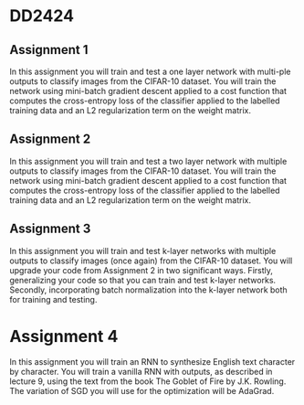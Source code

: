 # DD2424

## Assignment 1
In this assignment you will train and test a one layer network with multi-ple outputs to classify images from the CIFAR-10 dataset. You will train the network using mini-batch gradient descent applied to a cost function that computes the cross-entropy loss of the classifier applied to the labelled training data and an L2 regularization term on the weight matrix.

## Assignment 2
In this assignment you will train and test a two layer network with multiple outputs to classify images from the CIFAR-10 dataset. You will train the network using mini-batch gradient descent applied to a cost function that computes the cross-entropy loss of the classifier applied to the labelled training data and an L2 regularization term on the weight matrix.

## Assignment 3
In this assignment you will train and test k-layer networks with multiple outputs to classify images (once again) from the CIFAR-10 dataset. You will upgrade your code from Assignment 2 in two significant ways. Firstly, generalizing your code so that you can train and test k-layer networks. Secondly, incorporating batch normalization into the k-layer network both for training and testing.

# Assignment 4
In this assignment you will train an RNN to synthesize English text character by character. You will train a vanilla RNN with outputs, as described in lecture 9, using the text from the book The Goblet of Fire by J.K. Rowling. The variation of SGD you will use for the optimization will be AdaGrad.
